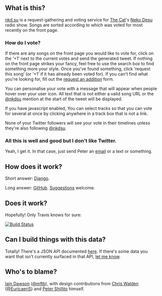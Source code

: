 ## What is this?

[nkd.su] is a request-gathering and voting service for [The Cat]'s [Neko Desu]
radio show. Songs are sorted according to which was voted for most recently on
the front page.

[nkd.su]: https://nkd.su
[The Cat]: http://thisisthecat.com
[Neko Desu]: http://nekodesu.co.uk

### How do I vote?

If there are any songs on the front page you would like to vote for, click on
the ‘+1’ next to the current votes and send the generated tweet. If nothing on
the front page strikes your fancy, feel free to use the search box to find
something more your style. Once you've found something, click ‘request this
song’ (or ‘+1’ if it has already been voted for). If you can't find what you're
looking for, fill out the [request an addition] form.

You can personalise your vote with a message that will appear when people hover
over your user icon. All text that is not either a valid song URL or the
[@nkdsu] mention at the start of the tweet will be displayed.

If you have javascript enabled, You can select tracks so that you can vote for
several at once by clicking anywhere in a track box that is not a link.

None of your Twitter followers will see your vote in their timelines unless
they're also following [@nkdsu].

[request an addition]: https://nkd.su/request
[@nkdsu]: https://twitter.com/nkdsu

### All this is well and good but I don't like Twitter.

Yeah, I get it. In that case, just send Peter an [email] or a text or
something.

[email]: mailto:peter.shillito@thisisthecat.com

## How does it work?

Short answer: [Django].

Long answer: [GitHub]. [Suggestions] welcome.

[Django]: https://www.djangoproject.com
[Github]: https://github.com/colons/nkd.su
[Suggestions]: https://github.com/colons/nkd.su/issues/new

## Does it work?

Hopefully! Only Travis knows for sure:

[![Build Status]](https://travis-ci.org/colons/nkd.su)

[Build status]: https://travis-ci.org/colons/nkd.su.svg

## Can I build things with this data?

Totally! There's a JSON API documented [here](https://nkd.su/info/api/). If
there's some data you want that isn't currently surfaced in that API, [let me
know][Suggestions].

## Who's to blame?

[Iain Dawson][Iain] ([@mftb]), with design contributions from [Chris
Walden][Chris] ([@EuricaeriS]) and [Peter Shillito] himself.

[Iain]: https://colons.co/
[@mftb]: https://twitter.com/mftb
[Chris]: http://www.chriswalden.co.uk/
[@EuricaeriS]: https://twitter.com/EuricaeriS
[Peter Shillito]: https://twitter.com/theshillito
